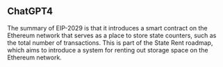 ## ChatGPT4

The summary of EIP-2029 is that it introduces a smart contract on the Ethereum network that serves as a place to store state counters, such as the total number of transactions. This is part of the State Rent roadmap, which aims to introduce a system for renting out storage space on the Ethereum network.
